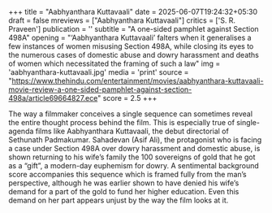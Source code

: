 +++
title = "Aabhyanthara Kuttavaali"
date = 2025-06-07T19:24:32+05:30
draft = false
mreviews = ["Aabhyanthara Kuttavaali"]
critics = ['S. R. Praveen']
publication = ''
subtitle = "A one-sided pamphlet against Section 498A"
opening = "‘Aabhyanthara Kuttavaali’ falters when it generalises a few instances of women misusing Section 498A, while closing its eyes to the numerous cases of domestic abuse and dowry harassment and deaths of women which necessitated the framing of such a law"
img = 'aabhyanthara-kuttavaali.jpg'
media = 'print'
source = "https://www.thehindu.com/entertainment/movies/aabhyanthara-kuttavaali-movie-review-a-one-sided-pamphlet-against-section-498a/article69664827.ece"
score = 2.5
+++

The way a filmmaker conceives a single sequence can sometimes reveal the entire thought process behind the film. This is especially true of single-agenda films like Aabhyanthara Kuttavaali, the debut directorial of Sethunath Padmakumar. Sahadevan (Asif Ali), the protagonist who is facing a case under Section 498A over dowry harassment and domestic abuse, is shown returning to his wife’s family the 100 sovereigns of gold that he got as a “gift”, a modern-day euphemism for dowry. A sentimental background score accompanies this sequence which is framed fully from the man’s perspective, although he was earlier shown to have denied his wife’s demand for a part of the gold to fund her higher education. Even this demand on her part appears unjust by the way the film looks at it.
